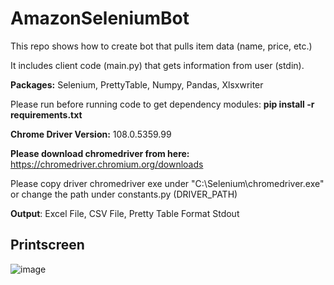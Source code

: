 # AmazonSeleniumBot

This repo shows how to create bot that pulls item data (name, price, etc.)

It includes client code (main.py) that gets information from user (stdin).

**Packages:** Selenium, PrettyTable, Numpy, Pandas, Xlsxwriter 

Please run before running code to get dependency modules: **pip install -r requirements.txt**

**Chrome Driver Version:** 108.0.5359.99

**Please download chromedriver from here:** https://chromedriver.chromium.org/downloads

Please copy driver chromedriver exe under "C:\Selenium\chromedriver.exe" or change the path under constants.py (DRIVER_PATH)

**Output**: Excel File, CSV File, Pretty Table Format Stdout

## Printscreen

![image](https://user-images.githubusercontent.com/111180156/206929975-9dae480f-f532-440e-807c-b8db2d4402eb.png)

